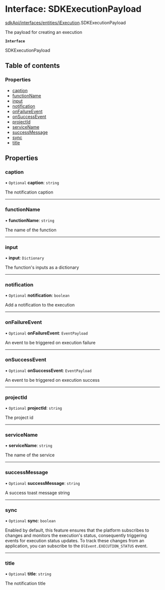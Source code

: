 # Interface: SDKExecutionPayload

[sdkApi/interfaces/entities/iExecution](../modules/sdkApi_interfaces_entities_iExecution.md).SDKExecutionPayload

The payload for creating an execution

**`Interface`**

SDKExecutionPayload

## Table of contents

### Properties

- [caption](sdkApi_interfaces_entities_iExecution.SDKExecutionPayload.md#caption)
- [functionName](sdkApi_interfaces_entities_iExecution.SDKExecutionPayload.md#functionname)
- [input](sdkApi_interfaces_entities_iExecution.SDKExecutionPayload.md#input)
- [notification](sdkApi_interfaces_entities_iExecution.SDKExecutionPayload.md#notification)
- [onFailureEvent](sdkApi_interfaces_entities_iExecution.SDKExecutionPayload.md#onfailureevent)
- [onSuccessEvent](sdkApi_interfaces_entities_iExecution.SDKExecutionPayload.md#onsuccessevent)
- [projectId](sdkApi_interfaces_entities_iExecution.SDKExecutionPayload.md#projectid)
- [serviceName](sdkApi_interfaces_entities_iExecution.SDKExecutionPayload.md#servicename)
- [successMessage](sdkApi_interfaces_entities_iExecution.SDKExecutionPayload.md#successmessage)
- [sync](sdkApi_interfaces_entities_iExecution.SDKExecutionPayload.md#sync)
- [title](sdkApi_interfaces_entities_iExecution.SDKExecutionPayload.md#title)

## Properties

### caption

• `Optional` **caption**: `string`

The notification caption

___

### functionName

• **functionName**: `string`

The name of the function

___

### input

• **input**: `Dictionary`

The function's inputs as a dictionary

___

### notification

• `Optional` **notification**: `boolean`

Add a notification to the execution

___

### onFailureEvent

• `Optional` **onFailureEvent**: `EventPayload`

An event to be triggered on execution failure

___

### onSuccessEvent

• `Optional` **onSuccessEvent**: `EventPayload`

An event to be triggered on execution success

___

### projectId

• `Optional` **projectId**: `string`

The project id

___

### serviceName

• **serviceName**: `string`

The name of the service

___

### successMessage

• `Optional` **successMessage**: `string`

A success toast message string

___

### sync

• `Optional` **sync**: `boolean`

Enabled by default, this feature ensures that the platform subscribes to changes and monitors the execution's status, consequently triggering events for execution status updates.
To track these changes from an application, you can subscribe to the `DlEvent.EXECUTION_STATUS` event.

___

### title

• `Optional` **title**: `string`

The notification title
